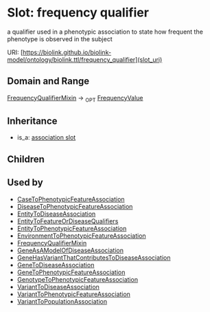 # Slot: frequency qualifier


a qualifier used in a phenotypic association to state how frequent the phenotype is observed in the subject

URI: [https://biolink.github.io/biolink-model/ontology/biolink.ttl/frequency_qualifier](slot_uri)
## Domain and Range

[FrequencyQualifierMixin](FrequencyQualifierMixin.md) ->  <sub>OPT</sub> [FrequencyValue](FrequencyValue.md)
## Inheritance

 *  is_a: [association slot](association_slot.md)
## Children

## Used by

 * [CaseToPhenotypicFeatureAssociation](CaseToPhenotypicFeatureAssociation.md)
 * [DiseaseToPhenotypicFeatureAssociation](DiseaseToPhenotypicFeatureAssociation.md)
 * [EntityToDiseaseAssociation](EntityToDiseaseAssociation.md)
 * [EntityToFeatureOrDiseaseQualifiers](EntityToFeatureOrDiseaseQualifiers.md)
 * [EntityToPhenotypicFeatureAssociation](EntityToPhenotypicFeatureAssociation.md)
 * [EnvironmentToPhenotypicFeatureAssociation](EnvironmentToPhenotypicFeatureAssociation.md)
 * [FrequencyQualifierMixin](FrequencyQualifierMixin.md)
 * [GeneAsAModelOfDiseaseAssociation](GeneAsAModelOfDiseaseAssociation.md)
 * [GeneHasVariantThatContributesToDiseaseAssociation](GeneHasVariantThatContributesToDiseaseAssociation.md)
 * [GeneToDiseaseAssociation](GeneToDiseaseAssociation.md)
 * [GeneToPhenotypicFeatureAssociation](GeneToPhenotypicFeatureAssociation.md)
 * [GenotypeToPhenotypicFeatureAssociation](GenotypeToPhenotypicFeatureAssociation.md)
 * [VariantToDiseaseAssociation](VariantToDiseaseAssociation.md)
 * [VariantToPhenotypicFeatureAssociation](VariantToPhenotypicFeatureAssociation.md)
 * [VariantToPopulationAssociation](VariantToPopulationAssociation.md)
